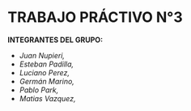 # TRABAJO PRÁCTIVO N°3 

__INTEGRANTES DEL GRUPO:__
- _Juan Nupieri,_
- _Esteban Padilla,_
- _Luciano Perez,_
- _Germán Marino,_
- _Pablo Park,_
- _Matias Vazquez,_
